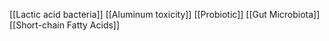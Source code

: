[[Lactic acid bacteria]]
[[Aluminum toxicity]]
[[Probiotic]]
[[Gut Microbiota]]
[[Short-chain Fatty Acids]]
